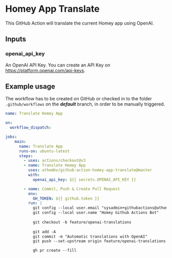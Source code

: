 # Homey App Translate

This GitHub Action will translate the current Homey app using OpenAI.

## Inputs

### openai_api_key

An OpenAI API Key. You can create an API Key on https://platform.openai.com/api-keys.

## Example usage

The workflow has to be created on GitHub or checked in to the folder `.github/workflows` on the ***default*** branch, in order to be manually triggered.

```YAML
name: Translate Homey App

on:
  workflow_dispatch:

jobs:  
    main:
      name: Translate App
      runs-on: ubuntu-latest
      steps:
        - uses: actions/checkout@v3
        - name: Translate Homey App 
          uses: athombv/github-action-homey-app-translate@master
          with:
            openai_api_key: ${{ secrets.OPENAI_API_KEY }}

        - name: Commit, Push & Create Pull Request
          env:
            GH_TOKEN: ${{ github.token }}
          run: |
            git config --local user.email "sysadmin+githubactions@athom.com"
            git config --local user.name "Homey Github Actions Bot"
            
            git checkout -b feature/openai-translations
            
            git add -A
            git commit -m "Automatic translations with OpenAI"
            git push --set-upstream origin feature/openai-translations

            gh pr create --fill
```